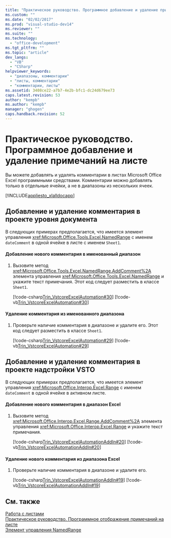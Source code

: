 ```yaml
---
title: "Практическое руководство. Программное добавление и удаление примечаний на листе"
ms.custom: ""
ms.date: "02/02/2017"
ms.prod: "visual-studio-dev14"
ms.reviewer: ""
ms.suite: ""
ms.technology: 
  - "office-development"
ms.tgt_pltfrm: ""
ms.topic: "article"
dev_langs: 
  - "VB"
  - "CSharp"
helpviewer_keywords: 
  - "диапазоны, комментарии"
  - "листы, комментарии"
  - "комментарии, листы"
ms.assetid: 3408ce22-a7b7-4e2b-bfc1-dc24d679ee73
caps.latest.revision: 53
author: "kempb"
ms.author: "kempb"
manager: "ghogen"
caps.handback.revision: 52
---
```

# Практическое руководство. Программное добавление и удаление примечаний на листе
  Вы можете добавлять и удалять комментарии в листах Microsoft Office Excel программными средствами. Комментарии можно добавлять только в отдельные ячейки, а не в диапазоны из нескольких ячеек.  
  
 [!INCLUDE[appliesto_xlalldocapp](../vsto/includes/appliesto-xlalldocapp-md.md)]  
  
## Добавление и удаление комментария в проекте уровня документа  
 В следующих примерах предполагается, что имеется элемент управления <xref:Microsoft.Office.Tools.Excel.NamedRange> с именем `dateComment` в одной ячейке в листе с именем `Sheet1`.  
  
#### Добавление нового комментария в именованный диапазон  
  
1.  Вызовите метод <xref:Microsoft.Office.Tools.Excel.NamedRange.AddComment%2A> элемента управления <xref:Microsoft.Office.Tools.Excel.NamedRange> и укажите текст примечания. Этот код следует разместить в классе `Sheet1`.  
  
     [!code-csharp[Trin_VstcoreExcelAutomation#30](../snippets/csharp/VS_Snippets_OfficeSP/Trin_VstcoreExcelAutomation/CS/Sheet1.cs#30)]
     [!code-vb[Trin_VstcoreExcelAutomation#30](../snippets/visualbasic/VS_Snippets_OfficeSP/Trin_VstcoreExcelAutomation/VB/Sheet1.vb#30)]  
  
#### Удаление комментария из именованного диапазона  
  
1.  Проверьте наличие комментария в диапазоне и удалите его. Этот код следует разместить в классе `Sheet1`.  
  
     [!code-csharp[Trin_VstcoreExcelAutomation#29](../snippets/csharp/VS_Snippets_OfficeSP/Trin_VstcoreExcelAutomation/CS/Sheet1.cs#29)]
     [!code-vb[Trin_VstcoreExcelAutomation#29](../snippets/visualbasic/VS_Snippets_OfficeSP/Trin_VstcoreExcelAutomation/VB/Sheet1.vb#29)]  
  
## Добавление и удаление комментария в проекте надстройки VSTO  
 В следующих примерах предполагается, что имеется элемент управления <xref:Microsoft.Office.Interop.Excel.Range> с именем `dateComment` в одной ячейке в активном листе.  
  
#### Добавление нового комментария в диапазон Excel  
  
1.  Вызовите метод <xref:Microsoft.Office.Interop.Excel.Range.AddComment%2A> элемента управления <xref:Microsoft.Office.Interop.Excel.Range> и укажите текст примечания.  
  
     [!code-csharp[Trin_VstcoreExcelAutomationAddIn#20](../snippets/csharp/VS_Snippets_OfficeSP/Trin_VstcoreExcelAutomationAddIn/CS/ThisAddIn.cs#20)]
     [!code-vb[Trin_VstcoreExcelAutomationAddIn#20](../snippets/visualbasic/VS_Snippets_OfficeSP/Trin_VstcoreExcelAutomationAddIn/VB/ThisAddIn.vb#20)]  
  
#### Удаление нового комментария из диапазона Excel  
  
1.  Проверьте наличие комментария в диапазоне и удалите его.  
  
     [!code-csharp[Trin_VstcoreExcelAutomationAddIn#19](../snippets/csharp/VS_Snippets_OfficeSP/Trin_VstcoreExcelAutomationAddIn/CS/ThisAddIn.cs#19)]
     [!code-vb[Trin_VstcoreExcelAutomationAddIn#19](../snippets/visualbasic/VS_Snippets_OfficeSP/Trin_VstcoreExcelAutomationAddIn/VB/ThisAddIn.vb#19)]  
  
## См. также  
 [Работа с листами](../vsto/working-with-worksheets.md)   
 [Практическое руководство. Программное отображение примечаний на листе](../vsto/how-to-programmatically-display-worksheet-comments.md)   
 [Элемент управления NamedRange](../vsto/namedrange-control.md)  
  
  